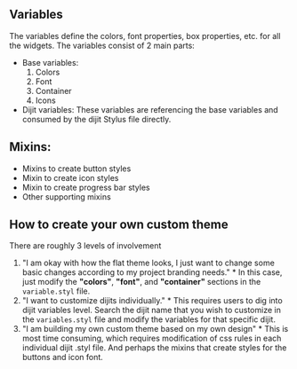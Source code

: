 ## Variables

The variables define the colors, font properties, box properties, etc. for all the widgets. The variables consist of 2 main parts:

  * Base variables:
	1. Colors
	2. Font
	3. Container
	4. Icons
  * Dijit variables:
	These variables are referencing the base variables and consumed by the dijit Stylus file directly.

## Mixins:

  * Mixins to create button styles
  * Mixin to create icon styles
  * Mixin to create progress bar styles
  * Other supporting mixins
  
## How to create your own custom theme

There are roughly 3 levels of involvement
  1. "I am okay with how the flat theme looks, I just want to change some basic changes according to my project branding needs."
    * In this case, just modify the **"colors"**, **"font"**, and **"container"** sections in the ```variable.styl``` file.
  2. "I want to customize dijits individually."
    * This requires users to dig into dijit variables level. Search the dijit name that you wish to customize in the ```variables.styl``` file and modify the variables for that specific dijit.
  3. "I am building my own custom theme based on my own design"
    * This is most time consuming, which requires modification of css rules in each individual dijit .styl file. And perhaps the mixins that create styles for the buttons and icon font.
 
